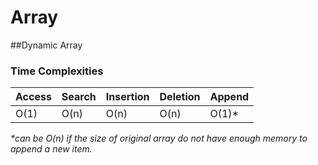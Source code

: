 # Array

##Dynamic Array

### Time Complexities
| Access  | Search | Insertion | Deletion | Append |
| ------- | -------| --------- | -------- |--------|
| O(1)    | O(n)   | O(n)      | O(n)     |O(1)*   |

<i>*can be O(n) if the size of original array do not have enough memory to append a new item. </i>
